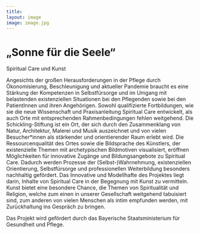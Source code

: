 ```yaml
---
title: 
layout: image
image: image.jpg
---
```

# „Sonne für die Seele“ 
Spiritual Care und Kunst 


Angesichts der großen Herausforderungen in der Pflege durch Ökonomisierung, Beschleunigung und aktueller Pandemie braucht es eine Stärkung der Kompetenzen in Selbstfürsorge und im Umgang mit belastenden existenziellen Situationen bei den Pflegenden sowie bei den PatientInnen und ihren Angehörigen. Sowohl qualifizierte Fortbildungen, wie sie die neue Wissenschaft und Praxisanleitung Spiritual Care entwickelt, als auch Orte mit entsprechenden Rahmenbedingungen fehlen weitgehend. 
Die Schickling-Stiftung ist ein Ort, der sich durch den Zusammenklang von Natur, Architektur, Malerei und Musik auszeichnet und von vielen Besucher*innen als stärkender und orientierender Raum erlebt wird. Die Ressourcenqualität des Ortes sowie die Bildsprache des Künstlers, der existenzielle Themen mit archetypischen Bildmotiven visualisiert, eröffnen Möglichkeiten für innovative Zugänge und Bildungsangebote zu Spiritual Care. Dadurch werden Prozesse der (Selbst-)Wahrnehmung, existenziellen Orientierung, Selbstfürsorge und professionellen Weiterbildung besonders nachhaltig gefördert. 
Das Innovative und Modellhafte des Projektes liegt darin, Inhalte von Spiritual Care in der Begegnung mit Kunst zu vermitteln. Kunst bietet eine besondere Chance, die Themen von Spiritualität und Religion, welche zum einen in unserer Gesellschaft weitgehend tabuisiert sind, zum anderen von vielen Menschen als intim empfunden werden, mit Zurückhaltung ins Gespräch zu bringen.

Das Projekt wird gefördert durch das Bayerische Staatsministerium für Gesundheit und Pflege.
